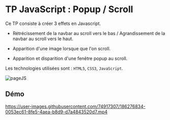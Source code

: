  # TP JavaScript : Popup / Scroll
 
Ce TP consiste à créer 3 effets en Javascript. 
  - Rétrécissement de la navbar au scroll vers le bas / Agrandissement de la navbar au scroll vers le haut.
    
  - Apparition d'une image lorsque que l'on scroll.
    
  - Apparition et disparition d'une fenêtre popup au scroll.
  

Les technologies utilisées sont : `HTML5`, `CSS3`, `JavaScript`.


![pageJS](https://user-images.githubusercontent.com/74917307/186276132-f16f0c58-2f96-4ab5-8b3a-c08d5c4b8035.PNG)

## Démo


https://user-images.githubusercontent.com/74917307/186276834-0053ec61-8fe5-4aea-b8d9-d7a4843520d7.mp4


